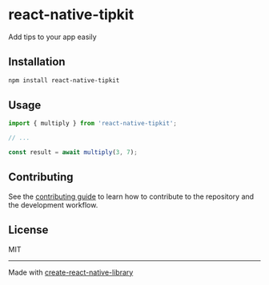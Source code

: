 # react-native-tipkit

Add tips to your app easily

## Installation

```sh
npm install react-native-tipkit
```

## Usage


```js
import { multiply } from 'react-native-tipkit';

// ...

const result = await multiply(3, 7);
```


## Contributing

See the [contributing guide](CONTRIBUTING.md) to learn how to contribute to the repository and the development workflow.

## License

MIT

---

Made with [create-react-native-library](https://github.com/callstack/react-native-builder-bob)
